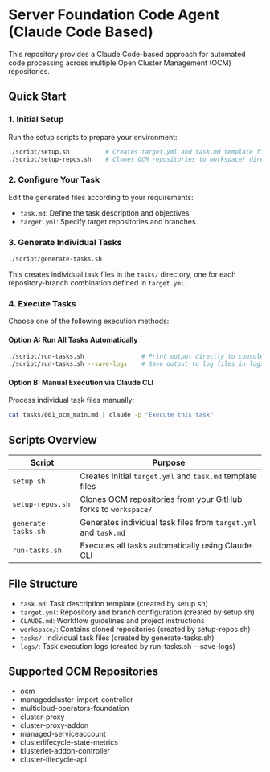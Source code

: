 # Server Foundation Code Agent (Claude Code Based)

This repository provides a Claude Code-based approach for automated code processing across multiple Open Cluster Management (OCM) repositories.

## Quick Start

### 1. Initial Setup

Run the setup scripts to prepare your environment:

```bash
./script/setup.sh          # Creates target.yml and task.md template files
./script/setup-repos.sh    # Clones OCM repositories to workspace/ directory
```

### 2. Configure Your Task

Edit the generated files according to your requirements:
- `task.md`: Define the task description and objectives
- `target.yml`: Specify target repositories and branches

### 3. Generate Individual Tasks

```bash
./script/generate-tasks.sh
```

This creates individual task files in the `tasks/` directory, one for each repository-branch combination defined in `target.yml`.

### 4. Execute Tasks

Choose one of the following execution methods:

#### Option A: Run All Tasks Automatically
```bash
./script/run-tasks.sh                # Print output directly to console
./script/run-tasks.sh --save-logs    # Save output to log files in logs/
```

#### Option B: Manual Execution via Claude CLI
Process individual task files manually:
```bash
cat tasks/001_ocm_main.md | claude -p "Execute this task"
```

## Scripts Overview

| Script | Purpose |
|--------|---------|
| `setup.sh` | Creates initial `target.yml` and `task.md` template files |
| `setup-repos.sh` | Clones OCM repositories from your GitHub forks to `workspace/` |
| `generate-tasks.sh` | Generates individual task files from `target.yml` and `task.md` |
| `run-tasks.sh` | Executes all tasks automatically using Claude CLI |

## File Structure

- `task.md`: Task description template (created by setup.sh)
- `target.yml`: Repository and branch configuration (created by setup.sh)
- `CLAUDE.md`: Workflow guidelines and project instructions
- `workspace/`: Contains cloned repositories (created by setup-repos.sh)
- `tasks/`: Individual task files (created by generate-tasks.sh)
- `logs/`: Task execution logs (created by run-tasks.sh --save-logs)

## Supported OCM Repositories

- ocm
- managedcluster-import-controller
- multicloud-operators-foundation
- cluster-proxy
- cluster-proxy-addon
- managed-serviceaccount
- clusterlifecycle-state-metrics
- klusterlet-addon-controller
- cluster-lifecycle-api